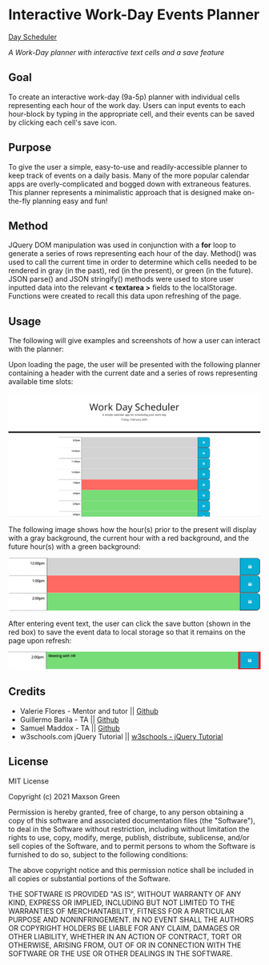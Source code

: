 # Interactive Work-Day Events Planner

<a href="https://mephestomd.github.io/day-scheduler/">Day Scheduler</a>

*A Work-Day planner with interactive text cells and a save feature*

## Goal

To create an interactive work-day (9a-5p) planner with individual cells representing each hour of the work day. Users can input events to each hour-block by typing in the appropriate cell, and their events can be saved by clicking each cell's save icon.

## Purpose

To give the user a simple, easy-to-use and readily-accessible planner to keep track of events on a daily basis. Many of the more popular calendar apps are overly-complicated and bogged down with extraneous features. This planner represents a minimalistic approach that is designed make on-the-fly planning easy and fun!

## Method

JQuery DOM manipulation was used in conjunction with a **for** loop to generate a series of rows representing each hour of the day. Method() was used to call the current time in order to determine which cells needed to be rendered in gray (in the past), red (in the present), or green (in the future). JSON parse() and JSON stringify() methods were used to store user inputted data into the relevant **< textarea >** fields to the localStorage. Functions were created to recall this data upon refreshing of the page.

## Usage

The following will give examples and screenshots of how a user can interact with the planner:


Upon loading the page, the user will be presented with the following planner containing a header with the current date and a series of rows representing available time slots:


![The Planner](Assets/Whole_Page.PNG)

The following image shows how the hour(s) prior to the present will display with a gray background, the current hour with a red background, and the future hour(s) with a green background:


![Past/Present/Future](Assets/Past_Present_Future.PNG)

After entering event text, the user can click the save button (shown in the red box) to save the event data to local storage so that it remains on the page upon refresh:

![Saving an Event](Assets/Save_Event.png)

## Credits

<ul>
<li>
Valerie Flores - Mentor and tutor || <a href="https://github.com/valeriemiller5">Github</a>
</li>

<li>
Guillermo Barila - TA || <a href="https://github.com/gui365">Github</a>
</li>

<li>
Samuel Maddox - TA || <a href="https://github.com/SamuelMaddox">Github</a>
</li>

<li>
w3schools.com jQuery Tutorial || <a href="https://www.w3schools.com/jquery/default.asp">w3schools - jQuery Tutorial</a>
</li>   
</ul>

## License

MIT License

Copyright (c) 2021 Maxson Green

Permission is hereby granted, free of charge, to any person obtaining a copy
of this software and associated documentation files (the "Software"), to deal
in the Software without restriction, including without limitation the rights
to use, copy, modify, merge, publish, distribute, sublicense, and/or sell
copies of the Software, and to permit persons to whom the Software is
furnished to do so, subject to the following conditions:

The above copyright notice and this permission notice shall be included in all
copies or substantial portions of the Software.

THE SOFTWARE IS PROVIDED "AS IS", WITHOUT WARRANTY OF ANY KIND, EXPRESS OR
IMPLIED, INCLUDING BUT NOT LIMITED TO THE WARRANTIES OF MERCHANTABILITY,
FITNESS FOR A PARTICULAR PURPOSE AND NONINFRINGEMENT. IN NO EVENT SHALL THE
AUTHORS OR COPYRIGHT HOLDERS BE LIABLE FOR ANY CLAIM, DAMAGES OR OTHER
LIABILITY, WHETHER IN AN ACTION OF CONTRACT, TORT OR OTHERWISE, ARISING FROM,
OUT OF OR IN CONNECTION WITH THE SOFTWARE OR THE USE OR OTHER DEALINGS IN THE
SOFTWARE.